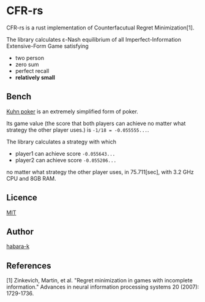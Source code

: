 # CFR-rs

CFR-rs is a rust implementation of Counterfacutual Regret Minimization[1]. 

The library calculates ε-Nash equilibrium of all Imperfect-Information Extensive-Form Game satisfying 
- two person
- zero sum
- perfect recall
- **relatively small**

## Bench

[Kuhn poker](https://en.wikipedia.org/wiki/Kuhn_poker) is an extremely simplified form of poker.

Its game value (the score that both players can achieve no matter what strategy the other player uses.) is `-1/18 = -0.055555...`.

The library calculates a strategy with which 

- player1 can achieve score `-0.055643...` 
- player2 can achieve score `-0.055206...`

no matter what strategy the other player uses, in 75.711[sec], with 3.2 GHz CPU and 8GB RAM.


## Licence

[MIT](https://github.com/habara-k/cfr-rs/blob/main/LICENSE)

## Author

[habara-k](https://github.com/habara-k)

## References

[1] Zinkevich, Martin, et al. "Regret minimization in games with incomplete information." Advances in neural information processing systems 20 (2007): 1729-1736.
